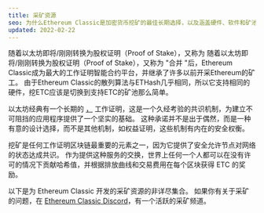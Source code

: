 ```yaml
---
title: 采矿资源
seo: 为什么Ethereum Classic是加密货币挖矿的最佳长期选择，以及涵盖硬件、软件和矿池的资源集合。
updated: 2022-02-22
---
```


随着以太坊即将/刚刚转换为股权证明（Proof of Stake），又称为 随着以太坊即将/刚刚转换为股权证明（Proof of Stake），又称为 "合并 "后，Ethereum Classic成为最大的工作证明智能合约平台，并继承了许多以前开采Ethereum的矿工。 由于Ethereum Classic的散列算法与ETHash几乎相同，所以它支持相同的硬件，挖ETC应该是切换到支持ETC的矿池那么简单。

以太坊经典有一个长期的 [，](/why-classic/proof-of-work) 工作证明，这是一个久经考验的共识机制，为建立不可阻挡的应用程序提供了一个坚实的基础。 这种承诺并不是出于偶然，而是一种有意的设计选择，而不是其他机制，如权益证明，这些机制有内在的安全权衡。

挖矿是任何工作证明区块链最重要的元素之一，因为它提供了安全允许节点对网络的状态达成共识。 作为提供这种服务的交换，世界上任何一个人都可以在没有许可的情况下贡献哈希值，并根据排放曲线和交易费用在每个区块获得 ETC 的奖励。

以下是为 Ethereum Classic 开发的采矿资源的非详尽集合。 如果你有关于采矿的问题，在 [Ethereum Classic Discord](/community/channels)，有一个活跃的采矿频道。
